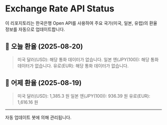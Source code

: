 
# Exchange Rate API Status

이 리포지토리는 한국은행 Open API를 사용하여 주요 국가(미국, 일본, 유럽)의 환율 정보를 자동으로 업데이트합니다.

## 📅 오늘 환율 (2025-08-20)
> 미국 달러(USD): 해당 통화 데이터가 없습니다.
> 일본 엔(JPY(100)): 해당 통화 데이터가 없습니다.
> 유로(EUR): 해당 통화 데이터가 없습니다.

## 📅 어제 환율 (2025-08-19)
> 미국 달러(USD): 1,385.3 원
> 일본 엔(JPY(100)): 936.39 원
> 유로(EUR): 1,616.16 원

---
자동 업데이트 봇에 의해 관리됩니다.
